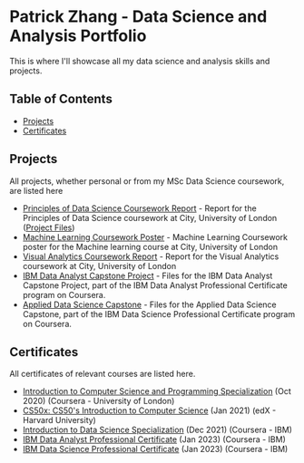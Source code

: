 # Patrick Zhang - Data Science and Analysis Portfolio

This is where I'll showcase all my data science and analysis skills and projects.

## Table of Contents
- [Projects](#projects)
- [Certificates](#certificates)

## Projects
All projects, whether personal or from my MSc Data Science coursework, are listed here
- [Principles of Data Science Coursework Report](https://github.com/pzhang58/citymscdatasciencecoursework/blob/main/PoDS%20Final%20Project%20Report.pdf) - Report for the Principles of Data Science coursework at City, University of London ([Project Files](https://github.com/pzhang58/Analysis-of-Air-Quality-in-Guangzhou-China))
- [Machine Learning Coursework Poster](https://github.com/pzhang58/citymscdatasciencecoursework/blob/main/MachineLearning_Poster.pdf) - Machine Learning Coursework poster for the Machine learning course at City, University of London
- [Visual Analytics Coursework Report](https://github.com/pzhang58/citymscdatasciencecoursework/blob/main/Visual_Analytics_Final_Project.pdf) - Report for the Visual Analytics coursework at City, University of London
- [IBM Data Analyst Capstone Project](https://github.com/pzhang58/IBM_Data_Analyst_Capstone_Project) - Files for the IBM Data Analyst Capstone Project, part of the IBM Data Analyst Professional Certificate program on Coursera.
- [Applied Data Science Capstone](https://github.com/pzhang58/IBM_DataScience_Capstone) - Files for the Applied Data Science Capstone, part of the IBM Data Science Professional Certificate program on Coursera.

## Certificates
All certificates of relevant courses are listed here.

- [Introduction to Computer Science and Programming Specialization](https://coursera.org/share/048df35e9f298abd840f7fe4b7e690ef) (Oct 2020) (Coursera - University of London)
- [CS50x: CS50's Introduction to Computer Science](https://courses.edx.org/certificates/27c414c13e3444b09bad5cd3bda47923) (Jan 2021) (edX - Harvard University)
- [Introduction to Data Science Specialization](https://coursera.org/share/58da956b461ffcc75689cc4f03194a68) (Dec 2021) (Coursera - IBM)
- [IBM Data Analyst Professional Certificate](https://coursera.org/share/06b6a632cdf64b37edddaec03a9e214f) (Jan 2023) (Coursera - IBM)
- [IBM Data Science Professional Certificate](https://coursera.org/share/71e12431a862395019282db9952ec497) (Jan 2023) (Coursera - IBM)
